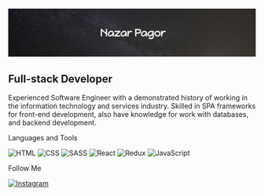 [![Header](https://github.com/NazarPagor/NazarPAGOR/blob/main/assets/pablo.png)](https://github.com/NazarPagor)


## Full-stack Developer 
Experienced Software Engineer with a demonstrated history of working in the information technology 
and services industry. 
Skilled in SPA frameworks for front-end development, also have knowledge for 
work with databases, and backend development.

Languages and Tools

![HTML](https://img.shields.io/badge/-HTML-090909??style=for-the-badge&logo=HTML5)
![CSS](https://img.shields.io/badge/-CSS-090909??style=for-the-badge&logo=CSS3)
![SASS](https://img.shields.io/badge/-SASS-090909??style=for-the-badge&logo=sass)
![React](https://img.shields.io/badge/-React-090909??style=for-the-badge&logo=React)
![Redux](https://img.shields.io/badge/-Redux-090909??style=for-the-badge&logo=Redux)
![JavaScript](https://img.shields.io/badge/-JavaScript-090909??style=for-the-badge&logo=JavaScript)


Follow Me

[![Instagram](https://img.shields.io/badge/-Instagram-090909??style=for-the-badge&logo=Instagram)](https://www.instagram.com/nazarpagore/)
